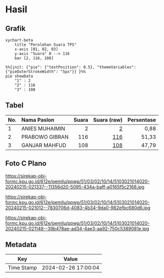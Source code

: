 # Hasil

## Grafik

```mermaid
xychart-beta
    title "Perolehan Suara TPS"
    x-axis [01, 02, 03]
    y-axis "Suara" 0 --> 116
    bar [2, 116, 108]
```

```mermaid
%%{init: {"pie": {"textPosition": 0.5}, "themeVariables": {"pieOuterStrokeWidth": "5px"}} }%%
pie showData
    "1" : 2
    "2" : 116
    "3" : 108
```

## Tabel

| No. | Nama Paslon    | Suara | Suara (raw) | Persentase |
|:--- |:-------------- | -----:| -----------:| ----------:|
| 1   | ANIES MUHAIMIN | 2     | [2][p-1]    | 0,88       |
| 2   | PRABOWO GIBRAN | 116   | [116][p-2]  | 51,33      |
| 3   | GANJAR MAHFUD  | 108   | [108][p-3]  | 47,79      |


[p-1]: https://github.com/gigit-pemilu/pemilu-2024-51-bali/blob/main/pilpres/hitung-suara/sub/51-bali/sub/03-badung/sub/02-mengwi/sub/1014-abianbase/sub/020-tps/sub/paslon-1.txt
[p-2]: https://github.com/gigit-pemilu/pemilu-2024-51-bali/blob/main/pilpres/hitung-suara/sub/51-bali/sub/03-badung/sub/02-mengwi/sub/1014-abianbase/sub/020-tps/sub/paslon-2.txt
[p-3]: https://github.com/gigit-pemilu/pemilu-2024-51-bali/blob/main/pilpres/hitung-suara/sub/51-bali/sub/03-badung/sub/02-mengwi/sub/1014-abianbase/sub/020-tps/sub/paslon-3.txt

## Foto C Plano

https://sirekap-obj-formc.kpu.go.id/612e/pemilu/ppwp/51/03/02/10/14/5103021014020-20240215-021337--11356d20-5095-434a-baff-a0165f5c2168.jpg

https://sirekap-obj-formc.kpu.go.id/612e/pemilu/ppwp/51/03/02/10/14/5103021014020-20240215-021012--7830706d-4083-4b34-9da0-982efbc680d6.jpg

https://sirekap-obj-formc.kpu.go.id/612e/pemilu/ppwp/51/03/02/10/14/5103021014020-20240215-021148--39b478ae-ad34-4ae3-aa92-750c5389081e.jpg


## Metadata

| Key        | Value               |
| ---------- | ------------------- |
| Time Stamp | 2024-02-26 17:00:04 |



